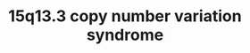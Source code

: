 ---
annotations:
- id: DOID:0060388
  parent: genetic disease
  type: Disease Ontology
  value: chromosomal deletion syndrome
- id: DOID:0060394
  parent: genetic disease
  type: Disease Ontology
  value: chromosome 15q13.3 microdeletion syndrome
- id: PW:0000013
  parent: disease pathway
  type: Pathway Ontology
  value: disease pathway
- id: DOID:630
  parent: genetic disease
  type: Disease Ontology
  value: genetic disease
authors:
- Fehrhart
- Egonw
- Eweitz
citedin: ''
communities:
- ONTOX
- RareDiseases
description: 'This pathway shows the genes deleted or duplicated in 15q13.3 copy number
  variation syndrome. The affected region is between 30,500,000-32,500,000 bp on Chromosome
  15. The major genes in this region are OTUD7A and CHRNA7 which are known influencers
  of neuronal development and function. For several genes in this regio there are
  no exact functions known yet - e.g. the GOLGA gene group or the MTMR10 which is
  similar to phosphatidyl-inositol 3 phosphatases but without an active catalytic
  centre. The breakpoints 30,500,000-32,500,000 are from "15q13.3 Microdeletion",
  Bregje WM van Bon et al. in Gene reviews PMID: 20301295. '
last-edited: 2024-07-24
ndex: fca29d20-8b72-11eb-9e72-0ac135e8bacf
organisms:
- Homo sapiens
redirect_from:
- /index.php/Pathway:WP4942
- /instance/WP4942
- /instance/WP4942_r134608
revision: r134608
schema-jsonld:
- '@context': https://schema.org/
  '@id': https://wikipathways.github.io/pathways/WP4942.html
  '@type': Dataset
  creator:
    '@type': Organization
    name: WikiPathways
  description: 'This pathway shows the genes deleted or duplicated in 15q13.3 copy
    number variation syndrome. The affected region is between 30,500,000-32,500,000
    bp on Chromosome 15. The major genes in this region are OTUD7A and CHRNA7 which
    are known influencers of neuronal development and function. For several genes
    in this regio there are no exact functions known yet - e.g. the GOLGA gene group
    or the MTMR10 which is similar to phosphatidyl-inositol 3 phosphatases but without
    an active catalytic centre. The breakpoints 30,500,000-32,500,000 are from "15q13.3
    Microdeletion", Bregje WM van Bon et al. in Gene reviews PMID: 20301295. '
  keywords:
  - ADP/ATP translocases
  - ARHGAP11B
  - Acetylcholine
  - Alpha-Bungarotoxin
  - CCL5
  - CHRFAM7A
  - CHRNA7
  - CREBBP
  - DNA
  - DNM1P50
  - FAN1
  - FANCD2
  - FYN
  - GOLGA8H
  - GOLGA8Q
  - GOLGA8R
  - GOLGA8UP
  - GPR75
  - GRM6
  - HERC2P10
  - KAT2B
  - KLF13
  - LINC02352
  - MTMR10
  - OTUD7A
  - RN7SL196P
  - RN7SL628P
  - RN7SL796P
  - RN7SL82P
  - RNU6-17P
  - RNU6-18P
  - RNU6-466P
  - SERPINH1
  - TRPM1
  - UBE2CP4
  - ULK4P2
  - glutamate
  license: CC0
  name: 15q13.3 copy number variation syndrome
seo: CreativeWork
title: 15q13.3 copy number variation syndrome
wpid: WP4942
---